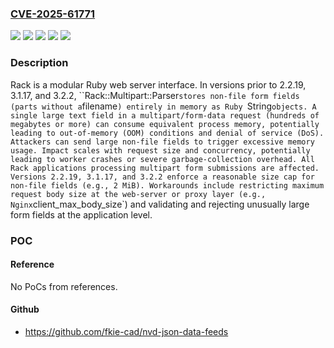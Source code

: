 ### [CVE-2025-61771](https://cve.mitre.org/cgi-bin/cvename.cgi?name=CVE-2025-61771)
![](https://img.shields.io/static/v1?label=Product&message=rack&color=blue)
![](https://img.shields.io/static/v1?label=Version&message=%3C%202.2.19%20&color=brightgreen)
![](https://img.shields.io/static/v1?label=Version&message=%3E%3D%203.1%2C%20%3C%203.1.17%20&color=brightgreen)
![](https://img.shields.io/static/v1?label=Version&message=%3E%3D%203.2%2C%20%3C%203.2.2%20&color=brightgreen)
![](https://img.shields.io/static/v1?label=Vulnerability&message=CWE-400%3A%20Uncontrolled%20Resource%20Consumption&color=brightgreen)

### Description

Rack is a modular Ruby web server interface. In versions prior to 2.2.19, 3.1.17, and 3.2.2, ``Rack::Multipart::Parser` stores non-file form fields (parts without a `filename`) entirely in memory as Ruby `String` objects. A single large text field in a multipart/form-data request (hundreds of megabytes or more) can consume equivalent process memory, potentially leading to out-of-memory (OOM) conditions and denial of service (DoS). Attackers can send large non-file fields to trigger excessive memory usage. Impact scales with request size and concurrency, potentially leading to worker crashes or severe garbage-collection overhead. All Rack applications processing multipart form submissions are affected. Versions 2.2.19, 3.1.17, and 3.2.2 enforce a reasonable size cap for non-file fields (e.g., 2 MiB). Workarounds include restricting maximum request body size at the web-server or proxy layer (e.g., Nginx `client_max_body_size`) and validating and rejecting unusually large form fields at the application level.

### POC

#### Reference
No PoCs from references.

#### Github
- https://github.com/fkie-cad/nvd-json-data-feeds

